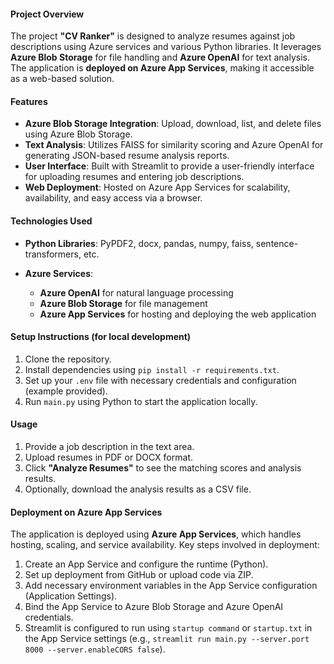 #### Project Overview

The project **"CV Ranker"** is designed to analyze resumes against job descriptions using Azure services and various Python libraries. It leverages **Azure Blob Storage** for file handling and **Azure OpenAI** for text analysis. The application is **deployed on Azure App Services**, making it accessible as a web-based solution.

#### Features

* **Azure Blob Storage Integration**: Upload, download, list, and delete files using Azure Blob Storage.
* **Text Analysis**: Utilizes FAISS for similarity scoring and Azure OpenAI for generating JSON-based resume analysis reports.
* **User Interface**: Built with Streamlit to provide a user-friendly interface for uploading resumes and entering job descriptions.
* **Web Deployment**: Hosted on Azure App Services for scalability, availability, and easy access via a browser.

#### Technologies Used

* **Python Libraries**: PyPDF2, docx, pandas, numpy, faiss, sentence-transformers, etc.
* **Azure Services**:

  * **Azure OpenAI** for natural language processing
  * **Azure Blob Storage** for file management
  * **Azure App Services** for hosting and deploying the web application

#### Setup Instructions (for local development)

1. Clone the repository.
2. Install dependencies using `pip install -r requirements.txt`.
3. Set up your `.env` file with necessary credentials and configuration (example provided).
4. Run `main.py` using Python to start the application locally.

#### Usage

1. Provide a job description in the text area.
2. Upload resumes in PDF or DOCX format.
3. Click **"Analyze Resumes"** to see the matching scores and analysis results.
4. Optionally, download the analysis results as a CSV file.

#### Deployment on Azure App Services

The application is deployed using **Azure App Services**, which handles hosting, scaling, and service availability. Key steps involved in deployment:

1. Create an App Service and configure the runtime (Python).
2. Set up deployment from GitHub or upload code via ZIP.
3. Add necessary environment variables in the App Service configuration (Application Settings).
4. Bind the App Service to Azure Blob Storage and Azure OpenAI credentials.
5. Streamlit is configured to run using `startup command` or `startup.txt` in the App Service settings (e.g., `streamlit run main.py --server.port 8000 --server.enableCORS false`).
